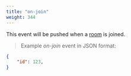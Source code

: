 ```yaml
---
title: "on-join"
weight: 344
---
```


This event will be pushed when a [room](../../data-types/room) is joined.

> Example *on-join* event in JSON format:

```json
{
    "id": 123,
}
```
